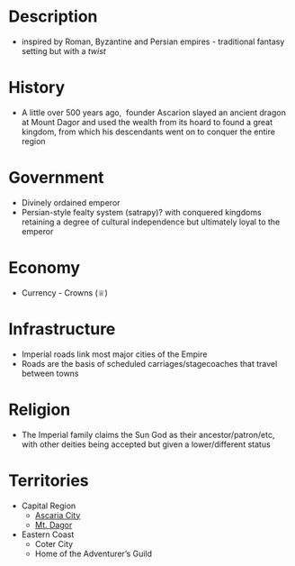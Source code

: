 # Description
- inspired by Roman, Byzantine and Persian empires - traditional fantasy setting but with a *twist*

# History 
- A little over 500 years ago,  founder Ascarion slayed an ancient dragon at Mount Dagor and used the wealth from its hoard to found a great kingdom, from which his descendants went on to conquer the entire region 

# Government
- Divinely ordained emperor
- Persian-style fealty system (satrapy)? with conquered kingdoms retaining a degree of cultural independence but ultimately loyal to the emperor 

# Economy
- Currency - Crowns (♕)

# Infrastructure
- Imperial roads link most major cities of the Empire
- Roads are the basis of scheduled carriages/stagecoaches that travel between towns

# Religion
- The Imperial family claims the Sun God as their ancestor/patron/etc, with other deities being accepted but given a lower/different status

# Territories
- Capital Region
	- [Ascaria City](Locations/Ascarian%20Empire/Ascaria%20City.md)
	- [Mt. Dagor](Locations/Ascarian%20Empire/Mt.%20Dagor.md)
- Eastern Coast
	- Coter City
	- Home of the Adventurer’s Guild